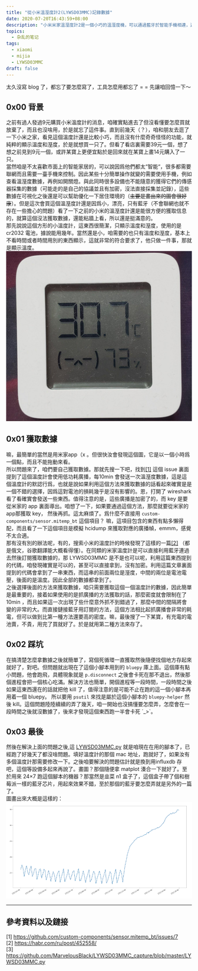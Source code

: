 ```yaml
---
title: "從小米溫溼度計2(LYWSD03MMC)記錄數據"
date: 2020-07-20T16:43:59+08:00
description: "小米米家溫溼度計2是一個小巧的溫溼度機，可以通過藍牙於智能手機相連，通過米家app獲取數據。這對於咱來說並不方便，因此需要一個方法將數據拿出來並且存起來，因此有了這篇。但這個東西應該有人寫過了，但咱還是想記錄一下，咱是怎麼獲取數據和爲什麼選用這種方法，免得忘記了。"
topics:
  - 杂乱的笔记
tags:
  - xiaomi
  - mijia
  - LYWSD03MMC
draft: false
---
```

太久沒寫 blog 了，都忘了要怎麼寫了，工具怎麼用都忘了 = = 先讓咱回憶一下～

## 0x00 背景
之前有過人發過9元購買小米溫度計的消息，咱確實點進去了但沒看懂要怎麼買就放棄了，而且也沒啥用，於是就忘了這件事。直到前幾天（？），咱和朋友去逛了一下小米之家，看見這個溫度計還是比較小巧，而且沒有什麼奇奇怪怪的功能，就純粹的顯示溫度和溼度，於是就想買一只了。但看了看店裏需要39元一個，想了想之前見到9元一個，或許某寶上更便宜點於是回來就在某寶上畫14元購入了一只。  
當然咱是不太喜歡市面上的智能家居的，可以說因爲他們都太“智能“，很多都需要聯網而且需要一臺手機來控制。因此某些十分簡單操作就變的需要使用手機，例如查看溫溼度數據，再例如開關燈。與此同時很多設備也不能隨意的獲得它們的傳感器採集的數據（可能走的是自己的協議並且有加密，沒法直接採集並記錄），這些數據在可視化之後還是可以幫助優化一下居住環境的（~~主要是畫出來的圖會很好康~~）。但是這次會買這個溫溼度計還是因爲小，漂亮，只有藍牙（不會聯網也就不存在一些擔心的問題）看了一下之前的小米的溫溼度計還是能很方便的獲取信息的，就算這個沒法獲取數據，還能粘牆上看，所以還是挺滿意的。  
那先說說這個方形的小溫度計，這東西很簡潔，只顯示溫度和溼度，使用的是 cr2032 電池，據說能用幾年。當然還是小，咱需要的也只有溫度和溼度，基本上不看時間或者時間用別的東西顯示，這就非常的符合要求了，他只做一件事，那就是顯示溫度。
![pic1](/public/pic/LYWSD03MMC01.jpg)

## 0x01 獲取數據
嘛，最簡單的當然是用米家app（x 。但很快汝會發現這個圖，它是以一個小時爲一個點，而且不能拖動來看。  
所以問題來了，咱們要自己獲取數據。那就先搜一下吧，找到[\[1\]](https://github.com/custom-components/sensor.mitemp_bt/issues/7) 這個 issue 裏面提到了這個溫度計會使用低功耗廣播，每10min 會發送一次溫溼度數據，這是這個溫度計的默認行爲，也就是說如果利用這個方法來獲取數據的話看起來確實是是一個不錯的選擇，因爲這對電池的損耗幾乎是沒有影響的。恩，打開了 wireshark 看了看確實會發送一些東西。值得注意的是，這些廣播是加密了的，而 key 是要從米家的 app 裏面導出。咱想了一下，如果要通過這個方法，那麼就要從米家的app那獲取 key， 然後再抓。這太麻煩了。爲什麼不直接用 `custom-components/sensor.mitemp_bt` 這個項目？ 嘛，這項目包含的東西有點多懶得配，而且看了一下這個項目是模擬 hcidump 來獲取對應的廣播幀，emmm，感覺不太合適。  
那有沒有別的辦法呢，有的，搜索小米的溫度計的時候發現了這樣的一篇[\[2\]](https://habr.com/ru/post/452558/) （都是俄文，谷歌翻譯能大概看得懂）。在同類的米家溫度計是可以直接利用藍牙連過去然後訂閱獲取數據的，那 LYWSD03MMC 是不是也可以呢，利用這篇東西提到的代碼，咱發現確實是可以的，甚至可以直接拿到，沒有加密。利用這篇文章裏面提到的代碼會拿到了一串東西，而這串的前面兩位是溼度，中間的兩位是電池電壓，後面的是溫度。因此全部的數據都拿到了。  
之後選擇後面的方法來獲取數據，咱只需要獲取這個一個溫度計的數據，因此簡單是最重要的，接着如果使用的是抓廣播的方法獲取的話，那麼密度就會限制在了 10min ，而且如果這一次出現了些什麼意外抓不到錯過了，那麼中間的間隔將會變的非常的大。而直接鏈接藍牙用訂閱的方法，這個方法相比起抓廣播會非常的耗電，但可以做到比第一種方法還要高的密度。嘛，最後搜了一下某寶，有充電的電池賣，不貴，用完了買就好了。於是就用第二種方法來存了。

## 0x02 踩坑
在搞清楚怎麼拿數據之後就簡單了，寫個死循環一直獲取然後隨便找個地方存起來就好了，對吧。但問題就出現在了這個小腳本用到的 `bluepy` 庫上面。這個庫有點小問題，他會跑飛，具體現象就是 `p.disconnect` 之後會卡死在那不退出，然後那個進程會把一個核心吃滿。解決方法也簡單，開個進程等一段時間，一段時間之後如果這東西還在的話就把他 kill 了，值得注意的是可能不止在跑的這一個小腳本再用着一個 bluepy。 所以要用 `psutil` 來找是屬於這個小腳本的 `bluepy-helper` 然後 kill。這個問題陸陸續續的弄了幾天，咱一開始也沒搞懂要怎麼弄，怎麼會在一段時間之後就沒數據了，後來才發現這個東西跑一半會卡死 ´_>\`。

## 0x03 最後
然後在解決上面的問題之後,這 [LYWSD03MMC.py](https://github.com/MarvelousBlack/LYWSD03MMC_capture/blob/master/LYWSD03MMC.py) 就是咱現在在用的腳本了，已經跑了好幾天了都沒啥問題。填好溫度計的那個 mac 地址，跑就好了，如果汝有多個溫度計那需要修改一下。之後咱要解決的問題估計就是換到用influxdb 存吧，這個等設備多起來再說了。畫圖？那個隨便拿 matplot 湊合一下就好了。至於用來 24×7 跑這個腳本的機器？那當然是韭菜 n1 盒子了，這個盒子帶了個和樹莓派一樣的藍牙芯片，用起來效果不錯，至於那個的藍牙要怎麼弄就是另外的一篇了。  
圖畫出來大概是這樣的：
![pic0](/public/pic/LYWSD03MMC00.png)


---
## 參考資料以及鏈接
[1] https://github.com/custom-components/sensor.mitemp_bt/issues/7  
[2] https://habr.com/ru/post/452558/  
[3] https://github.com/MarvelousBlack/LYWSD03MMC_capture/blob/master/LYWSD03MMC.py  
